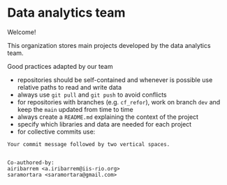 # Data analytics team

Welcome! 

This organization stores main projects developed by the data analytics team. 

Good practices adapted by our team

- repositories should be self-contained and whenever is possible use relative paths to read and write data
- always use `git pull` and `git push` to avoid conflicts
- for repositories with branches (e.g. `cf_refor`), work on branch `dev` and keep the `main` updated from time to time
- always create a `README.md` explaining the context of the project
- specify which libraries and data are needed for each project
- for collective commits use: 

```
Your commit message followed by two vertical spaces.


Co-authored-by:
airibarrem <a.iribarrem@iis-rio.org>
saramortara <saramortara@gmail.com>
```

